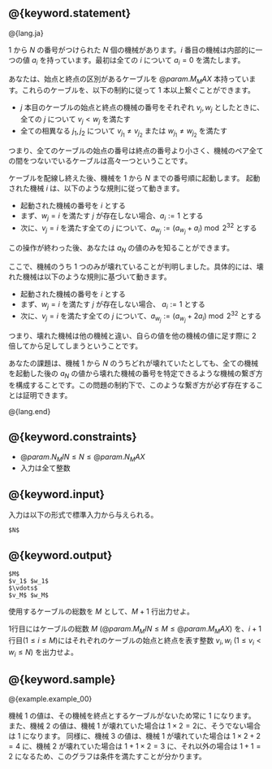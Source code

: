 ## @{keyword.statement}

@{lang.ja}

$1$ から $N$ の番号がつけられた $N$ 個の機械があります。$i$ 番目の機械は内部的に一つの値 $a_i$ を持っています。最初は全ての $i$ について $a_i=0$ を満たします。

あなたは、始点と終点の区別があるケーブルを $@{param.M_MAX}$ 本持っています。これらのケーブルを、以下の制約に従って $1$ 本以上繋ぐことができます。

- $j$ 本目のケーブルの始点と終点の機械の番号をそれぞれ $v_j,w_j$ としたときに、全ての $j$ について $v_j \lt w_j$ を満たす
- 全ての相異なる $j_1, j_2$ について $v_{j_1} \neq v_{j_2}$ または $w_{j_1} \neq w_{j_2}$ を満たす

つまり、全てのケーブルの始点の番号は終点の番号より小さく、機械のペア全ての間をつないでいるケーブルは高々一つということです。

ケーブルを配線し終えた後、機械を $1$ から $N$ までの番号順に起動します。
起動された機械 $i$ は、以下のような規則に従って動きます。

- 起動された機械の番号を $i$ とする
- まず、$w_j=i$ を満たす $j$ が存在しない場合、$a_i:=1$ とする
- 次に、$v_j=i$ を満たす全ての $j$ について、$a_{w_j}:=(a_{w_j}+a_i) \bmod 2^{32}$ とする

この操作が終わった後、あなたは $a_N$ の値のみを知ることができます。

ここで、機械のうち $1$ つのみが壊れていることが判明しました。具体的には、壊れた機械は以下のような規則に基づいて動きます。

- 起動された機械の番号を $i$ とする
- まず、$w_j=i$ を満たす $j$ が存在しない場合、 $a_i:=1$ とする
- 次に、$v_j=i$ を満たす全ての $j$ について、$a_{w_j}:=(a_{w_j}+2a_i) \bmod 2^{32}$ とする

つまり、壊れた機械は他の機械と違い、自らの値を他の機械の値に足す際に $2$ 倍してから足してしまうということです。

あなたの課題は、機械 $1$ から $N$ のうちどれが壊れていたとしても、全ての機械を起動した後の $a_N$ の値から壊れた機械の番号を特定できるような機械の繋ぎ方を構成することです。この問題の制約下で、このような繋ぎ方が必ず存在することは証明できます。

@{lang.end}

## @{keyword.constraints}

- $@{param.N_MIN} \leq N \leq @{param.N_MAX}$
- 入力は全て整数

## @{keyword.input}

入力は以下の形式で標準入力から与えられる。
```
$N$
```

## @{keyword.output}

```
$M$
$v_1$ $w_1$
$\vdots$
$v_M$ $w_M$
```
使用するケーブルの総数を $M$ として、$M+1$ 行出力せよ。

$1$行目にはケーブルの総数 $M\ (@{param.M_MIN} \leq M \leq @{param.M_MAX})$ を、$i+1$ 行目($1 \leq i \leq M$)にはそれぞれのケーブルの始点と終点を表す整数 $v_i, w_i\ (1 \leq v_i \lt w_i \leq N)$ を出力せよ。

## @{keyword.sample}

@{example.example_00}

機械 $1$ の値は、その機械を終点とするケーブルがないため常に $1$ になります。
また、機械 $2$ の値は、機械 $1$ が壊れていた場合は $1 \times 2 = 2$に、そうでない場合は $1$ になります。
同様に、機械 $3$ の値は、機械 $1$ が壊れていた場合は $1 \times 2 + 2 = 4$ に、機械 $2$ が壊れていた場合は $1 + 1 \times 2 = 3$ に、それ以外の場合は $1 + 1 = 2$ になるため、このグラフは条件を満たすことが分かります。
